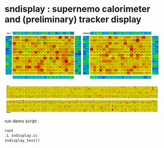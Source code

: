 # sndisplay : supernemo calorimeter and (preliminary) tracker display

![sndisplay calo screenshot](sndisplay_calo.png)

![sndisplay tracker screenshot](sndisplay_tracker.png)

run demo script :
```	  
root
.L sndisplay.cc
sndisplay_test()
```
